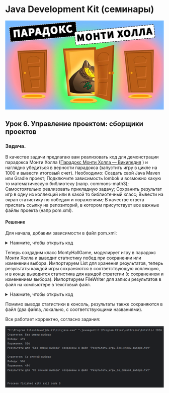 ﻿# Java Development Kit (семинары)

![picture for project](https://github.com/mrRicochet/ZanyatieGB/blob/main/Java_Development_Kit_Seminar6-main/src/main/resources/maxresdefault.jpg)

## Урок 6. Управление проектом: сборщики проектов


### Задача.

В качестве задачи предлагаю вам реализовать код для демонстрации парадокса Монти Холла ([Парадокс Монти Холла — Википедия](https://ru.wikipedia.org/wiki/Парадокс_Монти_Холла) ) и наглядно убедиться в верности парадокса (запустить игру в цикле на 1000 и вывести итоговый счет).
Необходимо:
Создать свой Java Maven или Gradle проект;
Подключите зависимость lombok и возможно какую то математическую библиотеку (напр. commons-math3);
Самостоятельно реализовать прикладную задачу;
Сохранить результат игр в одну из коллекций или в какой то библиотечный класс;
Вывести на экран статистику по победам и поражениям;
В качестве ответа прислать ссылку на репозиторий, в котором присутствует все важные файлы проекта (напр pom.xml).

#### Решение

Для начала, добавим зависимости в файл pom.xml:

<details>

  <summary>Нажмите, чтобы открыть код</summary>

```xml
<?xml version="1.0" encoding="UTF-8"?>
<project xmlns="http://maven.apache.org/POM/4.0.0"
         xmlns:xsi="http://www.w3.org/2001/XMLSchema-instance"
         xsi:schemaLocation="http://maven.apache.org/POM/4.0.0 http://maven.apache.org/xsd/maven-4.0.0.xsd">
    <modelVersion>4.0.0</modelVersion>

    <groupId>ru.gb</groupId>
    <artifactId>Seminar6</artifactId>
    <version>1.0-SNAPSHOT</version>

    <properties>
        <maven.compiler.source>21</maven.compiler.source>
        <maven.compiler.target>21</maven.compiler.target>
        <project.build.sourceEncoding>UTF-8</project.build.sourceEncoding>
    </properties>

    <dependencies>
        <dependency>
            <groupId>org.projectlombok</groupId>
            <artifactId>lombok</artifactId>
            <version>1.18.30</version>
            <scope>provided</scope>
        </dependency>
    </dependencies>

</project>
    
```

</details>


Теперь создадим класс MontyHallGame, моделирует игру в парадокс Монти Холла и выводит статистику побед при сохранении или изменении выбора.
Импортируем List для хранения результатов, теперь результаты каждой игры сохраняются в соответствующую коллекцию, и в конце выводится статистика для каждой стратегии (с сохранением и изменением выбора). Импортируем FileWriter для записи результатов в файл на компьютере в текстовый файл. 




<details>

  <summary>Нажмите, чтобы открыть код</summary>

```java
import lombok.AllArgsConstructor;
import lombok.Data;

import java.io.FileWriter;
import java.io.IOException;
import java.util.ArrayList;
import java.util.List;
import java.util.Random;

public class MontyHallGame {

    @Data
    @AllArgsConstructor
    private static class GameResult {
        private boolean win;
    }

    private static final int NUM_TRIALS = 1000;

    public static void main(String[] args) {
        List<GameResult> resultsWithoutSwitching = new ArrayList<>();
        List<GameResult> resultsWithSwitching = new ArrayList<>();

        for (int i = 0; i < NUM_TRIALS; i++) {
            boolean initialChoice = makeInitialChoice();
            boolean revealedDoor = revealDoor(initialChoice);
            boolean finalChoiceWithoutSwitching = initialChoice;
            boolean finalChoiceWithSwitching = switchDoor(initialChoice, revealedDoor);

            GameResult resultWithoutSwitching = playGame(initialChoice, revealedDoor, finalChoiceWithoutSwitching);
            GameResult resultWithSwitching = playGame(initialChoice, revealedDoor, finalChoiceWithSwitching);

            resultsWithoutSwitching.add(resultWithoutSwitching);
            resultsWithSwitching.add(resultWithSwitching);
        }

        printAndSaveStatistics(resultsWithoutSwitching, "Без смены выбора");
        printAndSaveStatistics(resultsWithSwitching, "Со сменой выбора");
    }

    private static boolean makeInitialChoice() {
        Random random = new Random();
        return random.nextBoolean();
    }

    private static boolean revealDoor(boolean initialChoice) {
        Random random = new Random();
        int revealedDoor = random.nextInt(3);
        while (revealedDoor == (initialChoice ? 1 : 0) || revealedDoor == (initialChoice ? 0 : 1)) {
            revealedDoor = random.nextInt(3);
        }
        return revealedDoor == 1;
    }

    private static boolean switchDoor(boolean initialChoice, boolean revealedDoor) {
        return !initialChoice && !revealedDoor;
    }

    private static GameResult playGame(boolean initialChoice, boolean revealedDoor, boolean finalChoice) {
        return new GameResult(finalChoice && !revealedDoor);
    }

    private static void printAndSaveStatistics(List<GameResult> results, String strategy) {
        long wins = results.stream().filter(GameResult::isWin).count();
        long losses = NUM_TRIALS - wins;

        System.out.println("Стратегия: " + strategy);
        System.out.println("Победы: " + wins);
        System.out.println("Поражения: " + losses);

        // Сохранение результатов в файл локально
        String fileName = "Результаты_игры_" + strategy.replace(" ", "_") + ".txt";
        try (FileWriter writer = new FileWriter(fileName)) {
            for (GameResult result : results) {
                writer.write(result.isWin() ? "Победа" : "Поражение");
                writer.write(System.lineSeparator());
            }
            System.out.println("Результаты для '" + strategy + "' сохранены в файл '" + fileName + "'");
        } catch (IOException e) {
            e.printStackTrace();
        }

        System.out.println();
    }
}
    
```

</details>

Помимо вывода статистики в консоль, результаты также сохраняются в файл (два файла, локально, с соответствующими названиями).


Все работает корректно, согласно задания:

![work is correct](https://github.com/mrRicochet/ZanyatieGB/blob/main/Java_Development_Kit_Seminar6-main/src/main/resources/2024-02-24_19-57-28.png)
